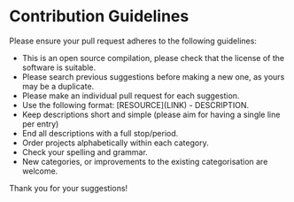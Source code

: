 # Contribution Guidelines
Please ensure your pull request adheres to the following guidelines:

* This is an open source compilation, please check that the license of the software is suitable.
* Please search previous suggestions before making a new one, as yours may be a duplicate.
* Please make an individual pull request for each suggestion.
* Use the following format: \[RESOURCE\]\(LINK\) - DESCRIPTION.
* Keep descriptions short and simple (please aim for having a single line per entry)
* End all descriptions with a full stop/period.
* Order projects alphabetically within each category.
* Check your spelling and grammar.
* New categories, or improvements to the existing categorisation are welcome.

Thank you for your suggestions!
